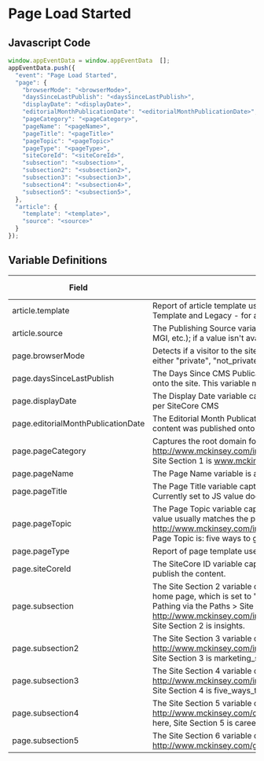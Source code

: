 # Page Load Started

## Javascript Code
```js
window.appEventData = window.appEventData  [];
appEventData.push({
  "event": "Page Load Started",
  "page": {
    "browserMode": "<browserMode>",
    "daysSinceLastPublish": "<daysSinceLastPublish>",
    "displayDate": "<displayDate>",
    "editorialMonthPublicationDate": "<editorialMonthPublicationDate>",
    "pageCategory": "<pageCategory>",
    "pageName": "<pageName>",
    "pageTitle": "<pageTitle>"
    "pageTopic": "<pageTopic>"
    "pageType": "<pageType>",
    "siteCoreId": "<siteCoreId>",
    "subsection": "<subsection>",
    "subsection2": "<subsection2>",
    "subsection3": "<subsection3>",
    "subsection4": "<subsection4>",
    "subsection5": "<subsection5>",
  },
  "article": {
    "template": "<template>",
    "source": "<source>"
  }
});
```

## Variable Definitions

|Field|Description|Example|Pattern|Min Length|Max Length|Minimum|Maximum|Multiple Of
| --- | --- | --- | --- | --- | --- | --- | --- | --- 
|article.template|Report of article template used. Two possible values: NGAT - for articles using Next-Generation Article Template and Legacy - for articles using the current template|
|article.source|The Publishing Source variable captures the publishing source of a piece of content (McKinsey Quarterly, MGI, etc.); if a value isn't available, the default value is set to "McKinsey Generic."|
|page.browserMode|Detects if a visitor to the site is using a browser with private browsing mode enabled. Returns a state of either "private", "not_private" or "not_applicable" if undedected|
|page.daysSinceLastPublish|The Days Since CMS Publication variable captures the number of days since the page was published live onto the site. This variable may have multiple entries; choose the largest value.|
|page.displayDate|The Display Date variable captures the date when a page or piece of content was last published to the site per SiteCore CMS|
|page.editorialMonthPublicationDate|The Editorial Month Publication Date variable captures the date, from the SiteCore CMS, when a piece of content was published onto the site.|
|page.pageCategory|Captures the root domain folder (the ".com") of the URL. Example: http://www.mckinsey.com/insights/marketing_sales/five_ways_to_get_more_from_digital_advertising; here, Site Section 1 is www.mckinsey.com.|
|page.pageName|The Page Name variable is a copy of the Page value.|
|page.pageTitle|The Page Title variable captures what is displayed at the very top of a user's web browser (in the tab). Currently set to JS value document.title.|
|page.pageTopic|The Page Topic variable captures the topic (usually the main heading value) of a page; for I&P pages this value usually matches the part of the page name after "article:" or "report:" For example: http://www.mckinsey.com/insights/marketing_sales/five_ways_to_get_more_from_digital_advertising; here, Page Topic is: five ways to get more from digital advertising.|
|page.pageType|Report of page template used by type (Article, Home, Careers, etc)|Article|
|page.siteCoreId|The SiteCore ID variable captures the ID # of the web page from the SiteCore CMS, if SiteCore was used to publish the content.|
|page.subsection|The Site Section 2 variable captures the site section (1st subfolder of the URL), with the exception of the site home page, which is set to "McKinsey Dotcom Home_Page." Site Section 2 is used to analyze site section Pathing via the Paths > Site Section 2 report. Example: http://www.mckinsey.com/insights/marketing_sales/five_ways_to_get_more_from_digital_advertising; here, Site Section 2 is insights.|insights|
|page.subsection2|The Site Section 3 variable captures the 2nd subfolder of the site URL after the root domain folder. Example: http://www.mckinsey.com/insights/marketing_sales/five_ways_to_get_more_from_digital_advertising; here, Site Section 3 is marketing_sales.|marketing_sales|
|page.subsection3|The Site Section 4 variable captures the 3rd subfolder of the site URL after the root domain folder. Example: http://www.mckinsey.com/insights/marketing_sales/five_ways_to_get_more_from_digital_advertising; here, Site Section 4 is five_ways_to_get_more_from_digital_advertising.|five_ways_to_get_more_from_digital_advertising|
|page.subsection4|The Site Section 5 variable captures the 4th subfolder of the site URL after the root domain folder. Example: http://www.mckinsey.com/careers/create_your_path/career_pathways/career_pathways_advanced_degrees; here, Site Section 5 is career_pathways_advanced_degrees.|career_pathways_advanced_degrees|
|page.subsection5|The Site Section 6 variable captures the 5th subfolder of the site URL after the root domain folder. Example: http://www.mckinsey.com/global_locations/asia/japan/ja/our_people; here, Site Section 6 is our_people.|our_people|